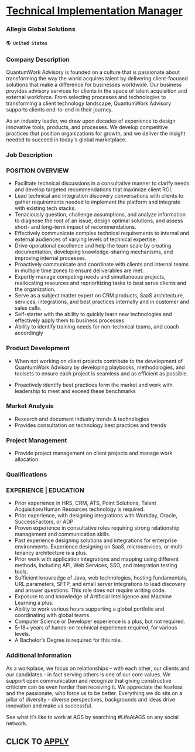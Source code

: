 # [Technical Implementation Manager](https://www.remotewlb.com/apply/technical-implementation-manager-71490)  
### Allegis Global Solutions  
#### `🌎 United States`  

### Company Description

QuantumWork Advisory is founded on a culture that is passionate about transforming the way the world acquires talent by delivering client-focused solutions that make a difference for businesses worldwide. Our business provides advisory services for clients in the space of talent acquisition and external workforce. From selecting processes and technologies to transforming a client technology landscape, QuantumWork Advisory supports clients end-to-end in their journey.

As an industry leader, we draw upon decades of experience to design innovative tools, products, and processes. We develop competitive practices that position organizations for growth, and we deliver the insight needed to succeed in today's global marketplace.

### Job Description

### POSITION OVERVIEW

  * Facilitate technical discussions in a consultative manner to clarify needs and develop targeted recommendations that maximize client ROI.
  * Lead technical and integration discovery conversations with clients to gather requirements needed to implement the platform and integrate with existing tech stacks.
  * Tenaciously question, challenge assumptions, and analyze information to diagnose the root of an issue, design optimal solutions, and assess short- and long-term impact of recommendations.
  * Effectively communicate complex technical requirements to internal and external audiences of varying levels of technical expertise.
  * Drive operational excellence and help the team scale by creating documentation, developing knowledge-sharing mechanisms, and improving internal processes.
  * Proactively communicate and coordinate with clients and internal teams in multiple time zones to ensure deliverables are met.
  * Expertly manage competing needs and simultaneous projects, reallocating resources and reprioritizing tasks to best serve clients and the organization.
  * Serve as a subject matter expert on CRM products, SaaS architecture, services, integrations, and best practices internally and in customer and sales calls.
  * Self-starter with the ability to quickly learn new technologies and effectively apply them to business processes
  * Ability to identify training needs for non-technical teams, and coach accordingly

### Product Development

  * When not working on client projects contribute to the development of QuantumWork Advisory by developing playbooks, methodologies, and toolsets to ensure each project is seamless and as efficient as possible.

  * Proactively identify best practices form the market and work with leadership to meet and exceed these benchmarks

### Market Analysis

  * Research and document industry trends & technologies
  * Provides consultation on technology best practices and trends

### Project Management

  * Provide project management on client projects and manage work allocation.

### Qualifications

### EXPERIENCE | EDUCATION

  * Prior experience in HRS, CRM, ATS, Point Solutions, Talent Acquisition/Human Resources technology is required.
  * Prior experience, with designing integrations with Workday, Oracle, SuccessFactors, or ADP
  * Proven experience in consultative roles requiring strong relationship management and communication skills. 
  * Past experience designing solutions and integrations for enterprise environments. Experience designing on SaaS, microservices, or multi-tenancy architecture is a plus. 
  * Prior work with application integrations and mapping using different methods, including API, Web Services, SSO, and integration testing tools. 
  * Sufficient knowledge of Java, web technologies, hosting fundamentals, URL parameters, SFTP, and email server integrations to lead discovery and answer questions. This role does not require writing code.
  * Exposure to and knowledge of Artificial Intelligence and Machine Learning a plus. 
  * Ability to work various hours supporting a global portfolio and coordinating with global teams.
  * Computer Science or Developer experience is a plus, but not required. 
  * 5-18+ years of hands-on technical experience required, for various levels.
  * A Bachelor's Degree is required for this role.

### Additional Information

As a workplace, we focus on relationships – with each other, our clients and our candidates - in fact serving others is one of our core values. We support open communication and recognize that giving constructive criticism can be even harder than receiving it. We appreciate the fearless and the passionate, who force us to be better. Everything we do sits on a pillar of diversity - diverse perspectives, backgrounds and ideas drive innovation and make us successful.

See what it’s like to work at AGS by searching #LifeAtAGS on any social network.

  
## CLICK TO [APPLY](https://www.remotewlb.com/apply/technical-implementation-manager-71490)

